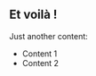 ## Et voilà !

Just another content:

* Content 1 <!-- .element: class="fragment" -->
* Content 2 <!-- .element: class="fragment" -->
